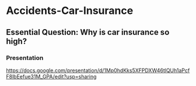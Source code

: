 # Accidents-Car-Insurance
## Essential Question: Why is car insurance so high?

### Presentation
https://docs.google.com/presentation/d/1Mp0hdKks5XFPDXW46tlQUh1aPcfF8lbEefue31M_GPA/edit?usp=sharing

  
